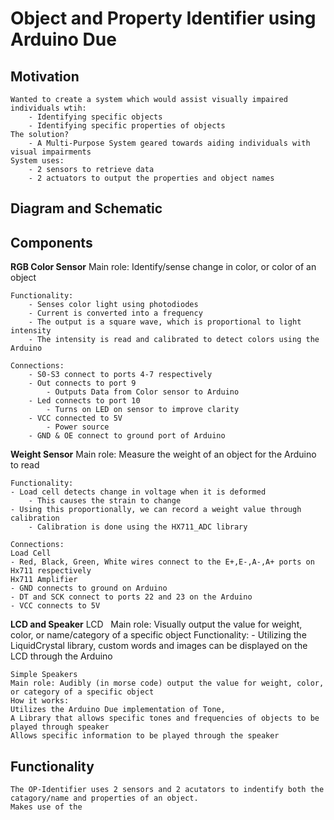 # Object and Property Identifier using Arduino Due
## Motivation
    Wanted to create a system which would assist visually impaired individuals wtih:
        - Identifying specific objects 
        - Identifying specific properties of objects
    The solution?	
        - A Multi-Purpose System geared towards aiding individuals with visual impairments
    System uses:
        - 2 sensors to retrieve data 
        - 2 actuators to output the properties and object names


## Diagram and Schematic

## Components
**RGB Color Sensor**
    Main role: Identify/sense change in color, or color of an object
    
    Functionality:
        - Senses color light using photodiodes
        - Current is converted into a frequency 
        - The output is a square wave, which is proportional to light intensity
        - The intensity is read and calibrated to detect colors using the Arduino 

    Connections:
        - S0-S3 connect to ports 4-7 respectively
        - Out connects to port 9
            - Outputs Data from Color sensor to Arduino
        - Led connects to port 10
            - Turns on LED on sensor to improve clarity
        - VCC connected to 5V
            - Power source
        - GND & OE connect to ground port of Arduino


**Weight Sensor**
    Main role: Measure the weight of an object for the Arduino to read

    Functionality:
    - Load cell detects change in voltage when it is deformed
        - This causes the strain to change
    - Using this proportionally, we can record a weight value through   calibration 
        - Calibration is done using the HX711_ADC library 

    Connections:
    Load Cell
    - Red, Black, Green, White wires connect to the E+,E-,A-,A+ ports on Hx711 respectively
    Hx711 Amplifier
    - GND connects to ground on Arduino
    - DT and SCK connect to ports 22 and 23 on the Arduino
    - VCC connects to 5V 

**LCD and Speaker**
    LCD  
    Main role: Visually output the value for weight, color, or name/category of a specific object
    Functionality:
    - Utilizing the LiquidCrystal library, custom words and images can be displayed on the LCD through the Arduino    

    Simple Speakers
    Main role: Audibly (in morse code) output the value for weight, color, or category of a specific object
    How it works:
    Utilizes the Arduino Due implementation of Tone, 
    A Library that allows specific tones and frequencies of objects to be played through speaker
    Allows specific information to be played through the speaker 


## Functionality 
    The OP-Identifier uses 2 sensors and 2 acutators to indentify both the catagory/name and properties of an object.
    Makes use of the 
